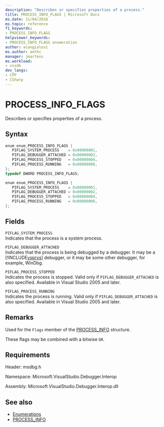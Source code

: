 ```yaml
---
description: "Describes or specifies properties of a process."
title: PROCESS_INFO_FLAGS | Microsoft Docs
ms.date: 11/04/2016
ms.topic: reference
f1_keywords:
- PROCESS_INFO_FLAGS
helpviewer_keywords:
- PROCESS_INFO_FLAGS enumeration
author: acangialosi
ms.author: anthc
manager: jmartens
ms.workload:
- vssdk
dev_langs:
- CPP
- CSharp
---
```

# PROCESS_INFO_FLAGS

Describes or specifies properties of a process.

## Syntax

```cpp
enum enum_PROCESS_INFO_FLAGS { 
   PIFLAG_SYSTEM_PROCESS    = 0x00000001,
   PIFLAG_DEBUGGER_ATTACHED = 0x00000002,
   PIFLAG_PROCESS_STOPPED   = 0x00000004,
   PIFLAG_PROCESS_RUNNING   = 0x00000008,
};
typedef DWORD PROCESS_INFO_FLAGS;
```

```csharp
enum enum_PROCESS_INFO_FLAGS { 
   PIFLAG_SYSTEM_PROCESS    = 0x00000001,
   PIFLAG_DEBUGGER_ATTACHED = 0x00000002,
   PIFLAG_PROCESS_STOPPED   = 0x00000004,
   PIFLAG_PROCESS_RUNNING   = 0x00000008,
};
```

## Fields

`PIFLAG_SYSTEM_PROCESS`\
Indicates that the process is a system process.

`PIFLAG_DEBUGGER_ATTACHED`\
Indicates that the process is being debugged by a debugger. It may be a [!INCLUDE[vsprvs](../../../code-quality/includes/vsprvs_md.md)] debugger, or it may be some other debugger, for example, WinDbg.

`PIFLAG_PROCESS_STOPPED`\
Indicates the process is stopped. Valid only if `PIFLAG_DEBUGGER_ATTACHED` is also specified. Available in Visual Studio 2005 and later.

`PIFLAG_PROCESS_RUNNING`\
Indicates the process is running. Valid only if `PIFLAG_DEBUGGER_ATTACHED` is also specified. Available in Visual Studio 2005 and later.

## Remarks

Used for the `Flags` member of the [PROCESS_INFO](../../../extensibility/debugger/reference/process-info.md) structure.

These flags may be combined with a bitwise `OR`.

## Requirements

Header: msdbg.h

Namespace: Microsoft.VisualStudio.Debugger.Interop

Assembly: Microsoft.VisualStudio.Debugger.Interop.dll

## See also

- [Enumerations](../../../extensibility/debugger/reference/enumerations-visual-studio-debugging.md)
- [PROCESS_INFO](../../../extensibility/debugger/reference/process-info.md)
